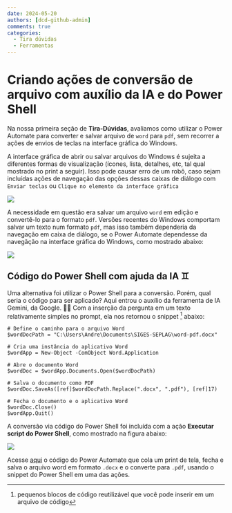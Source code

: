 ```yaml
---
date: 2024-05-20
authors: [dcd-github-admin]
comments: true
categories:
  - Tira dúvidas
  - Ferramentas
---
```


# Criando ações de conversão de arquivo com auxílio da IA e do Power Shell

Na nossa primeira seção de **Tira-Dúvidas**, avaliamos como utilizar o Power Automate para converter e salvar arquivo de `word` para `pdf`, sem recorrer a ações de envios de teclas na interface gráfica do Windows. 

<!-- more -->

A interface gráfica de abrir ou salvar arquivos do Windows é sujeita a diferentes formas de visualização (ícones, lista, detalhes, etc, tal qual mostrado no print a seguir). Isso pode causar erro de um robô, caso sejam incluídas ações de navegação das opções dessas caixas de diálogo com `Enviar teclas` ou `Clique no elemento da interface gráfica`

![](../../assets/images/windows.jpg)

A necessidade em questão era salvar um arquivo `word` em edição e convertê-lo para o formato `pdf`. Versões recentes do Windows comportam salvar um texto num formato `pdf`, mas isso também dependeria da navegação em caixa de diálogo, se o Power Automate dependesse da navegãção na interface gráfica do Windows, como mostrado abaixo:

![](../../assets/images/word.jpg)

## Código do Power Shell com ajuda da IA :gemini:

Uma alternativa foi utilizar o Power Shell para a conversão. Porém, qual seria o código para ser aplicado? Aqui entrou o auxílio da ferramenta de IA Gemini, da Google. :rabbit::carrot: Com a inserção da pergunta em um texto relativamente simples no prompt, ela nos retornou o snippet [^1] abaixo:

````
# Define o caminho para o arquivo Word
$wordDocPath = "C:\Users\Andre\Documents\SIGES-SEPLAG\word-pdf.docx"

# Cria uma instância do aplicativo Word
$wordApp = New-Object -ComObject Word.Application

# Abre o documento Word
$wordDoc = $wordApp.Documents.Open($wordDocPath)

# Salva o documento como PDF
$wordDoc.SaveAs([ref]$wordDocPath.Replace(".docx", ".pdf"), [ref]17)

# Fecha o documento e o aplicativo Word
$wordDoc.Close()
$wordApp.Quit()
````
A conversão via código do Power Shell foi incluída com a ação **Executar script do Power Shell**, como mostrado na figura abaixo:

![](../../assets/images/pdf-powershell.jpg)

Acesse [aqui](https://raw.githubusercontent.com/automatiza-mg/biblioteca-de-robos/main/robos/word_pdf_power_shell.txt) o código do Power Automate que cola um print de tela, fecha e salva o arquivo word em formato `.docx` e o converte para `.pdf`, usando o snippet do Power Shell em uma das ações.

[^1]: pequenos blocos de código reutilizável que você pode inserir em um arquivo de código




